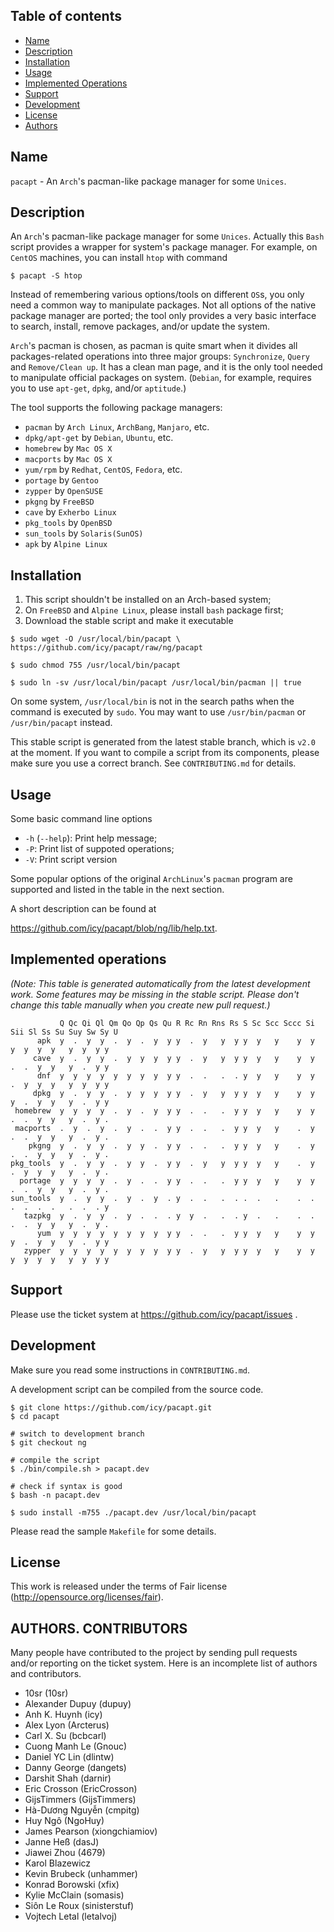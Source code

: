 ## Table of contents

* [Name](#name)
* [Description](#description)
* [Installation](#installation)
* [Usage](#usage)
* [Implemented Operations](#implemented-operations)
* [Support](#support)
* [Development](#development)
* [License](#license)
* [Authors](#authors-contributors)

## Name

`pacapt` - An `Arch`'s pacman-like package manager for some `Unices`.

## Description

An `Arch`'s pacman-like package manager for some `Unices`.
Actually this `Bash` script provides a wrapper for system's package manager.
For example, on `CentOS` machines, you can install `htop` with command

    $ pacapt -S htop

Instead of remembering various options/tools on different `OS`s, you only
need a common way to manipulate packages. Not all options of the native
package manager are ported; the tool only provides a very basic interface
to search, install, remove packages, and/or update the system.

`Arch`'s pacman is chosen, as pacman is quite smart when it divides all
packages-related operations into three major groups:
  `Synchronize`, `Query` and `Remove/Clean up`.
It has a clean man page, and it is the only tool needed to manipulate
official packages on system.
(`Debian`, for example, requires you to use `apt-get`, `dpkg`, and/or `aptitude`.)

The tool supports the following package managers:

* `pacman`        by `Arch Linux`, `ArchBang`, `Manjaro`, etc.
* `dpkg/apt-get`  by `Debian`, `Ubuntu`, etc.
* `homebrew`      by `Mac OS X`
* `macports`      by `Mac OS X`
* `yum/rpm`       by `Redhat`, `CentOS`, `Fedora`, etc.
* `portage`       by `Gentoo`
* `zypper`        by `OpenSUSE`
* `pkgng`         by `FreeBSD`
* `cave`          by `Exherbo Linux`
* `pkg_tools`     by `OpenBSD`
* `sun_tools`     by `Solaris(SunOS)`
* `apk`           by `Alpine Linux`

## Installation

1. This script shouldn't be installed on an Arch-based system;
2. On `FreeBSD` and `Alpine Linux`, please install `bash` package first;
3. Download the stable script and make it executable

````
$ sudo wget -O /usr/local/bin/pacapt \
https://github.com/icy/pacapt/raw/ng/pacapt

$ sudo chmod 755 /usr/local/bin/pacapt

$ sudo ln -sv /usr/local/bin/pacapt /usr/local/bin/pacman || true
````

On some system, `/usr/local/bin` is not in the search paths when the
command is executed by `sudo`. You may want to use `/usr/bin/pacman`
or `/usr/bin/pacapt` instead.

This stable script is generated from the latest stable branch,
which is `v2.0` at the moment. If you want to compile a script
from its components, please make sure you use a correct branch.
See `CONTRIBUTING.md` for details.

## Usage

Some basic command line options

* `-h` (`--help`): Print help message;
* `-P`: Print list of suppoted operations;
* `-V`: Print script version

Some popular options of the original `ArchLinux`'s `pacman` program
are supported and listed in the table in the next section.

A short description can be found at

  https://github.com/icy/pacapt/blob/ng/lib/help.txt.

## Implemented operations

_(Note:
This table is generated automatically from the latest development work.
Some features may be missing in the stable script. Please don't change
this table manually when you create new pull request.)_

```
           Q Qc Qi Ql Qm Qo Qp Qs Qu R Rc Rn Rns Rs S Sc Scc Sccc Si Sii Sl Ss Su Suy Sw Sy U
      apk  y  .  y  y  .  y  .  y  y y  .  y   y  y y  y   y    y  y   y  y  y  y   y  y  y y
     cave  y  .  y  y  .  y  y  y  y y  .  y   y  y y  y   y    y  y   .  .  y  y   y  .  y y
      dnf  y  y  y  y  y  y  y  y  y y  .  .   .  . y  y   y    y  y   .  y  y  y   y  y  y y
     dpkg  y  .  y  y  .  y  y  y  y y  .  y   y  y y  y   y    y  y   y  .  y  y   y  .  y y
 homebrew  y  y  y  y  .  y  .  y  y y  .  .   .  y y  y   y    y  y   .  .  y  y   y  .  y .
 macports  .  y  .  y  .  y  .  .  y y  .  .   .  y y  y   y    .  y   .  .  y  y   y  .  y .
    pkgng  y  .  y  y  .  y  y  .  y y  .  .   .  y y  y   y    .  y   .  .  y  y   y  .  y .
pkg_tools  y  .  y  y  .  y  y  .  y y  .  y   y  y y  y   y    .  y   .  y  y  y   y  .  y .
  portage  y  y  y  y  .  y  .  .  y y  .  .   .  y y  y   y    y  y   .  .  y  y   y  .  y .
sun_tools  y  .  y  y  .  y  .  y  . y  .  .   .  . .  .   .    .  .   .  .  .  .   .  .  . y
   tazpkg  y  .  y  y  .  y  .  .  . y  y  .   .  . y  .   .    .  .   .  .  y  y   y  .  y .
      yum  y  y  y  y  y  y  y  y  y y  .  .   .  y y  y   y    y  y   y  .  y  y   y  .  y y
   zypper  y  y  y  y  y  y  y  y  y y  .  y   y  y y  y   y    y  y   y  y  y  y   y  y  y y
```

## Support

Please use the ticket system at https://github.com/icy/pacapt/issues .

## Development

Make sure you read some instructions in `CONTRIBUTING.md`.

A development script can be compiled from the source code.

````
$ git clone https://github.com/icy/pacapt.git
$ cd pacapt

# switch to development branch
$ git checkout ng

# compile the script
$ ./bin/compile.sh > pacapt.dev

# check if syntax is good
$ bash -n pacapt.dev

$ sudo install -m755 ./pacapt.dev /usr/local/bin/pacapt
````

Please read the sample `Makefile` for some details.

## License

This work is released under the terms of Fair license
(http://opensource.org/licenses/fair).

## AUTHORS. CONTRIBUTORS

Many people have contributed to the project by sending pull requests
and/or reporting on the ticket system. Here is an incomplete list of
authors and contributors.

* 10sr (10sr)
* Alexander Dupuy (dupuy)
* Anh K. Huynh (icy)
* Alex Lyon (Arcterus)
* Carl X. Su (bcbcarl)
* Cuong Manh Le (Gnouc)
* Daniel YC Lin (dlintw)
* Danny George (dangets)
* Darshit Shah (darnir)
* Eric Crosson (EricCrosson)
* GijsTimmers (GijsTimmers)
* Hà-Dương Nguyễn (cmpitg)
* Huy Ngô (NgoHuy)
* James Pearson (xiongchiamiov)
* Janne Heß (dasJ)
* Jiawei Zhou (4679)
* Karol Blazewicz
* Kevin Brubeck (unhammer)
* Konrad Borowski (xfix)
* Kylie McClain (somasis)
* Siôn Le Roux (sinisterstuf)
* Vojtech Letal (letalvoj)
